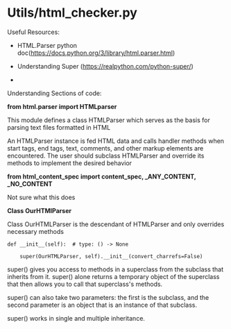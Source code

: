 # Utils/html_checker.py
Useful Resources: 

- HTML.Parser python doc(https://docs.python.org/3/library/html.parser.html)

- Understanding Super (https://realpython.com/python-super/)

-

Understanding Sections of code:


**from html.parser import HTMLparser**

This module defines a class HTMLParser which serves as the basis for parsing text files formatted in HTML

An HTMLParser instance is fed HTML data and calls handler methods when start tags, end tags, text, comments, and other markup elements are encountered. The user should subclass HTMLParser and override its methods to implement the desired behavior


**from html_content_spec import content_spec, _ANY_CONTENT, _NO_CONTENT**

Not sure what this does


**Class OurHTMlParser**    

Class OurHTMLParser is the descendant of HTMLParser and only overrides necessary methods

    def __init__(self):  # type: () -> None

        super(OurHTMLParser, self).__init__(convert_charrefs=False)


super() gives you access to methods in a superclass from the subclass that inherits from it. super() alone returns a temporary object of the superclass that then allows you to call that superclass's methods.

super() can also take two parameters: the first is the subclass, and the second parameter is an object that is an instance of that subclass.

super() works in single and multiple inheritance.






